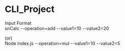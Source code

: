 # CLI_Project

Input Format<br/>
snCalc --operation=add --value1=10 --value2=20 <br/>

(or)<br/>
 Node index.js --operation=mul --value1=10 --value2=5 <br/> 
